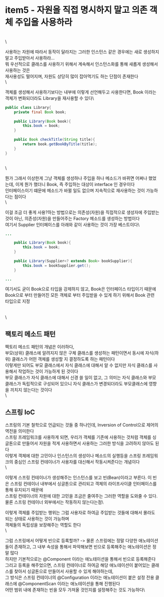 # item5 - 자원을 직접 명시하지 말고 의존 객체 주입을 사용하라

\
\


사용하는 자원에 따라서 동작이 달라지는 그러한 인스턴스 같은 경우에는 새로 생성하지말고 주입받아서 사용하라...\
뭐 우선적으로 클래스를 사용하기 위해서 계속해서 인스턴스화를 통해 새롭게 생성해서 사용하는 것은\
재사용성도 떨어지며, 자원도 상당히 많이 잡아먹기도 하는 단점이 존재한다\
\


객체를 생성해서 사용하기보다는 내부에 이렇게 선언해두고 사용한다면, Book 이라는 객체가 변화되더라도 Library을 재사용할 수 있다\


```java
public class Library{
    private final Book book;
    
    public Library(Book book){
        this.book = book;
    }
    
    public Book checkTitle(String title){
        return book.getBookByTitle(title);
    }
}
```

\
\


뭔가 그래서 이상한게 그냥 객체를 생성하나 주입을 하나 메소드가 바뀌면 어쩌나 했었는데, 이게 뭔가 했더니 Book, 즉 주입하는 대상이 interface 인 경우이다\
인터페이스이기 떄문에 메소드가 바뀔 일도 없으며 지속적으로 재사용하는 것이 가능하다는 점이다\
\


이걸 조금 더 좋게 사용?하는 방법으로는 의존성(자원)을 직접적으로 생성자에 주입받는 것이 아닌, 의존성(자원)을 만들어주는 Factory 메소드를 생성하는 방법이다\
여기서 Supplier 인터페이스를 아래와 같이 사용하는 것이 가장 베스트이다\


```java
...

    public Library(Book book){
        this.book = book;
    }
    
    public Library(Supplier<? extends Book> bookSupplier){
        this.book = bookSupplier.get();
    }

...
```

여기서도 굳이 Book으로 타입을 강제하지 않고, Book은 인터페이스 타입이기 때문에 Book으로 부터 만들어진 모든 객체로 부터 주입받을 수 있게 하기 위해서 Book 관련 타입으로 지정\
\
\
\


## 팩토리 메소드 패턴

팩토리 메소드 패턴의 개념은 이러하다,\
부모(상위) 클래스에 알려지지 않은 구체 클래스를 생성하는 패턴이면서 동시에 자식(하위) 클래스가 어떤 객체를 생성할 지 결정하도록 하는 패턴이다\
이렇게만 되어도 부모 클래스에서 자식 클래스에 대해서 알 수 없지만 자식 클래스를 사용해서 작업하는 것이 가능하게 된 것이다\
부모 클래스가 자식 클래스에 대해서 신경 쓸 일이 없고, 그 의미는 자식 클래스와 부모클래스가 독립적으로 구성되어 있으니 자식 클래스가 변경되더라도 부모클래스에 영향을 끼치지 않는다는 것이다\
\


## 스프링 IoC

스프링의 기본 철학으로 언급되는 것들 중 하나인데, Inversion of Control으로 제어의 역전을 의미한다\
스프링 프레임워크를 사용하게 되면, 우리가 객체를 기존에 사용하는 것처럼 객체를 싱글톤으로 만들어서 자원을 적게 사용하면서 사용하는 그러한 방식을 고려하지 않아도 된다\
이렇게 객체에 대한 고민이나 인스턴스의 생성이나 메소드의 실행등을 스프링 프레임워크의 중심인 스프링 컨테이너가 사용자를 대신해서 작동시켜준다는 개념이다\
\


이렇게 스프링 컨테이너가 생성해주는 인스턴스를 보고 빈(Bean)이라고 부른다. 이 빈은 스프링 컨테이너 내부에서 싱글톤으로 관리되고 객체의 라이프사이클 인터페이스를 통해 유지되기 때문에\
스프링 컨테이너의 자원에 대한 고민을 조금은 줄여주는 그러한 역할을 도와줄 수 있다. 물론 스프링 컨테이너 외부에서는 작동하지 않는다는점\


이렇게 객체를 주입받는 행위는 그럼 사용자로 하여금 주입받는 것들에 대해서 몰라도 되는 상태로 사용하는 것이 가능하며\
객체들의 독립성을 보장해주는 역할도 한다\
\


그럼 스프링에서 어떻게 빈으로 등록할까? -> 물론 스프링에는 정말 다양한 애노테이션들이 존재하고, 그 내부 속성을 통해서 파악해보면 빈으로 등록해주는 애노테이션은 정말 많다\
하지만 기본적으로는 @Component 이라는 애노테이션을 통해서 빈으로 등록해준다\
그리고 등록을 해주었으면, 스프링 컨테이너로 하여금 해당 애노테이션이 붙어있는 클래스를 찾아서 싱글톤으로 만들어서 사용할 수 있게 해야하는데,\
그 방식은 스프링 컨테이너의 @Configuration 이라는 애노테이션이 붙은 설정 전용 클래스에 @ComponentScan 이라는 애노테이션을 통해 진행된다\
어떤 범위 내에 존재하는 빈을 모두 가져올 것인지를 설정해주는 것도 가능하다\
